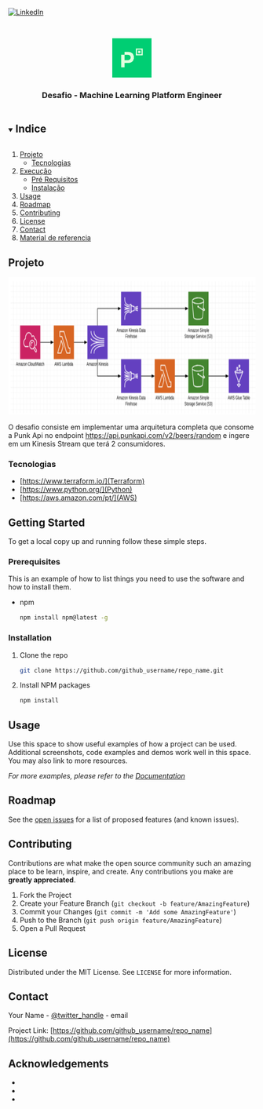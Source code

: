 [![LinkedIn][linkedin-shield]][linkedin-url]



<!-- LOGO -->
<br />
<p align="center">
  <a href="https://github.com/kaioalvesc/pic_teste_vers">
    <img src="README/pic-logo.png" alt="Logo" width="80" height="80">
  </a>

  <h3 align="center">Desafio - Machine Learning Platform Engineer</h3>
</p>



<!-- Indice  -->
<details open="open">
  <summary><h2 style="display: inline-block">Indice</h2></summary>
  <ol>
    <li>
      <a href="#Projeto">Projeto</a>
      <ul>
        <li><a href="#Tecnologias">Tecnologias</a></li>
      </ul>
    </li>
    <li>
      <a href="#getting-started">Execução</a>
      <ul>
        <li><a href="#prerequisites">Pré Requisitos</a></li>
        <li><a href="#installation">Instalação</a></li>
      </ul>
    </li>
    <li><a href="#usage">Usage</a></li>
    <li><a href="#roadmap">Roadmap</a></li>
    <li><a href="#contributing">Contributing</a></li>
    <li><a href="#license">License</a></li>
    <li><a href="#contact">Contact</a></li>
    <li><a href="#acknowledgements">Material de referencia</a></li>
  </ol>
</details>



<!-- Sobre o Projeto -->
## Projeto

 <a href="https://github.com/kaioalvesc/pic_teste_vers">
    <img src="README/arquitetura.png" alt="arquitetura" width="800" height="280">
 </a>


O desafio consiste em implementar uma arquitetura completa que consome a Punk Api no
endpoint https://api.punkapi.com/v2/beers/random e ingere em um Kinesis
Stream que terá 2 consumidores.


### Tecnologias

* [https://www.terraform.io/](Terraform)
* [https://www.python.org/](Python)
* [https://aws.amazon.com/pt/](AWS)





<!-- GETTING STARTED -->
## Getting Started

To get a local copy up and running follow these simple steps.

### Prerequisites

This is an example of how to list things you need to use the software and how to install them.
* npm
  ```sh
  npm install npm@latest -g
  ```

### Installation

1. Clone the repo
   ```sh
   git clone https://github.com/github_username/repo_name.git
   ```
2. Install NPM packages
   ```sh
   npm install
   ```



<!-- USAGE EXAMPLES -->
## Usage

Use this space to show useful examples of how a project can be used. Additional screenshots, code examples and demos work well in this space. You may also link to more resources.

_For more examples, please refer to the [Documentation](https://example.com)_



<!-- ROADMAP -->
## Roadmap

See the [open issues](https://github.com/github_username/repo_name/issues) for a list of proposed features (and known issues).



<!-- CONTRIBUTING -->
## Contributing

Contributions are what make the open source community such an amazing place to be learn, inspire, and create. Any contributions you make are **greatly appreciated**.

1. Fork the Project
2. Create your Feature Branch (`git checkout -b feature/AmazingFeature`)
3. Commit your Changes (`git commit -m 'Add some AmazingFeature'`)
4. Push to the Branch (`git push origin feature/AmazingFeature`)
5. Open a Pull Request



<!-- LICENSE -->
## License

Distributed under the MIT License. See `LICENSE` for more information.



<!-- CONTACT -->
## Contact

Your Name - [@twitter_handle](https://twitter.com/twitter_handle) - email

Project Link: [https://github.com/github_username/repo_name](https://github.com/github_username/repo_name)



<!-- ACKNOWLEDGEMENTS -->
## Acknowledgements

* []()
* []()
* []()





<!-- MARKDOWN LINKS & IMAGES -->
<!-- https://www.markdownguide.org/basic-syntax/#reference-style-links -->
[issues-shield]: https://img.shields.io/github/issues/github_username/repo.svg?style=for-the-badge
[issues-url]: https://github.com/github_username/repo/issues
[license-shield]: https://img.shields.io/github/license/github_username/repo.svg?style=for-the-badge
[license-url]: https://github.com/github_username/repo/blob/master/LICENSE.txt
[linkedin-shield]: https://img.shields.io/badge/-LinkedIn-black.svg?style=for-the-badge&logo=linkedin&colorB=555
[linkedin-url]: https://linkedin.com/in/github_username
